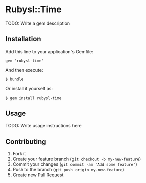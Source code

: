 # Rubysl::Time

TODO: Write a gem description

## Installation

Add this line to your application's Gemfile:

    gem 'rubysl-time'

And then execute:

    $ bundle

Or install it yourself as:

    $ gem install rubysl-time

## Usage

TODO: Write usage instructions here

## Contributing

1. Fork it
2. Create your feature branch (`git checkout -b my-new-feature`)
3. Commit your changes (`git commit -am 'Add some feature'`)
4. Push to the branch (`git push origin my-new-feature`)
5. Create new Pull Request
